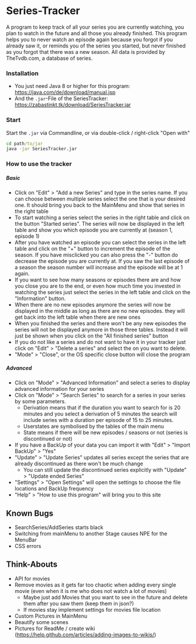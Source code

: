 # Series-Tracker

A program to keep track of all your series you are currently watching, you plan to watch in the future and all those you already finished. This program helps you to never watch an episode again because you forgot if you already saw it, or reminds you of the series you started, but never finished as you forgot that there was a new season.
All data is provided by TheTvdb.com, a database of series.

### Installation
* You just need Java 8 or higher for this program: https://java.com/de/download/manual.jsp
* And the `.jar`-File of the SeriesTracker: https://zabastinkt.tk/download/SeriesTracker.jar

### Start
Start the `.jar` via Commandline, or via double-click / right-click "Open with"
```cmd
cd path/to/jar
java -jar SeriesTracker.jar
```

### How to use the tracker
##### Basic
* Click on "Edit" > "Add a new Series" and type in the series name. If you can choose between multiple series select the one that is your desired one. It should bring you back to the MainMenu and show that series in the right table
* To start watching a series select the series in the right table and click on the button "Started series". The series will now be displayed in the left table and show you which episode you are currently at (season 1, episode 1)
* After you have watched an episode you can select the series in the left table and click on the "+" button to increment the episode of the season. If you have misclicked you can also press the "-" button do decrease the episode you are currently at. If you saw the last episode of a season the season number will increase and the episode will be at 1 again.
* If you want to see how many seasons or episodes there are and how you close you are to the end, or even how much time you invested in watching the series just select the series in the left table and click on the "Information" button.
* When there are no new episodes anymore the series will now be displayed in the middle as long as there are no new episodes. they will get back into the left table when there are new ones
* When you finished the series and there won't be any new episodes the series will not be displayed anymore in those three tables. Instead it will just be shown when you click on the "All finished series" button
* If you do not like a series and do not want to have it in your tracker just click on "Edit" > "Delete a series" and select the on you want to delete.
* "Mode" > "Close", or the OS specific close button will close the program

##### Advanced
* Click on "Mode" > "Advanced Information" and select a series to display advanced information for your series
* Click on "Mode" > "Search Series" to search for a series in your series by some parameters.
    * Derivation means that if the duration you want to search for is 20 minutes and you select a derivation of 5 minutes the search will include series with a duration per episode of 15 to 25 minutes.
    * Userstates are symbolised by the tables of the main menu
    * State means if there will be new episodes / seasons or not (series is discontinued or not)
* If you have a BackUp of your data you can import it with "Edit" > "Import BackUp" > "Yes"
* "Update" > "Update Series" updates all series except the series that are already discontinued as there won't be much change
    * You can still update the discontinued series explicitly with "Update" > "Update ended Series"
* "Settings" > "Open Settings" will open the settings to choose the file locations and BackUp frequency 
* "Help" > "How to use this program" will bring you to this site

## Known Bugs
* SearchSeries/AddSeries starts black
* Switching from mainMenu to another Stage causes NPE for the MenuBar
* CSS errors

## Think-Abouts
* API for movies
* Remove movies as it gets far too chaotic when adding every single movie (even when it is me who does not watch a lot of movies)
    * Maybe just add Movies that you want to see in the future and delete them after you saw them (keep them in json?)
    * If movies stay implement settings for movies file location
* Custom Pictures in MainMenu
* Beautify some scenes
* Pictures for ReadMe / create wiki (https://help.github.com/articles/adding-images-to-wikis/)
